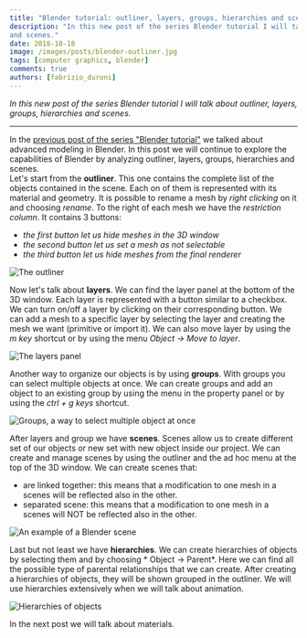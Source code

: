 ```yaml
---
title: "Blender tutorial: outliner, layers, groups, hierarchies and scenes"
description: "In this new post of the series Blender tutorial I will talk about outliner, layers, groups, hierarchies
and scenes."
date: 2018-10-18
image: /images/posts/blender-outliner.jpg
tags: [computer graphics, blender]
comments: true
authors: [fabrizio_duroni]
---
```


*In this new post of the series Blender tutorial I will talk about outliner, layers, groups, hierarchies and scenes.*

---
In the [previous post of the series "Blender tutorial"](/2018/08/21/blender-tutorial-5-advanced-modeling/) we talked
about advanced modeling in Blender. In this post we will continue to explore the capabilities of Blender by analyzing
outliner, layers, groups, hierarchies and scenes.  
Let's start from the **outliner**. This one contains the complete list of the objects contained in the scene. Each on of
them is represented with its material and geometry. It is possible to rename a mesh by *right clicking* on it and
choosing *rename*. To the right of each mesh we have the *restriction column*. It contains 3 buttons:

* *the first button let us hide meshes in the 3D window*
* *the second button let us set a mesh as not selectable*
* *the third button let us hide meshes from the final renderer*

![The outliner](../images/posts/blender-outliner.jpg)

Now let's talk about **layers**. We can find the layer panel at the bottom of the 3D window. Each layer is represented
with a button similar to a checkbox. We can turn on/off a layer by clicking on their corresponding button. We can add a
mesh to a specific layer by selecting the layer and creating the mesh we want (primitive or import it). We can also move
layer by using the *m key* shortcut or by using the menu *Object -> Move to layer*.

![The layers panel](../images/posts/blender-layers.jpg)

Another way to organize our objects is by using **groups**. With groups you can select multiple objects at once. We can
create groups and add an object to an existing group by using the menu in the property panel or by using the *ctrl + g
keys* shortcut.

![Groups, a way to select multiple object at once](../images/posts/blender-groups.jpg)

After layers and group we have **scenes**. Scenes allow us to create different set of our objects or new set with new
object inside our project. We can create and manage scenes by using the outliner and the ad hoc menu at the top of the
3D window. We can create scenes that:

* are linked together: this means that a modification to one mesh in a scenes will be reflected also in the other.
* separated scene: this means that a modification to one mesh in a scenes will NOT be reflected also in the other.

![An example of a Blender scene](../images/posts/blender-scene.jpg)

Last but not least we have **hierarchies**. We can create hierarchies of objects by selecting them and by choosing *
Object ->  Parent*. Here we can find all the possible type of parental relationships that we can create. After creating
a hierarchies of objects, they will be shown grouped in the outliner. We will use hierarchies extensively when we will
talk about animation.

![Hierarchies of objects](../images/posts/blender-hierarchies.jpg)

In the next post we will talk about materials.
